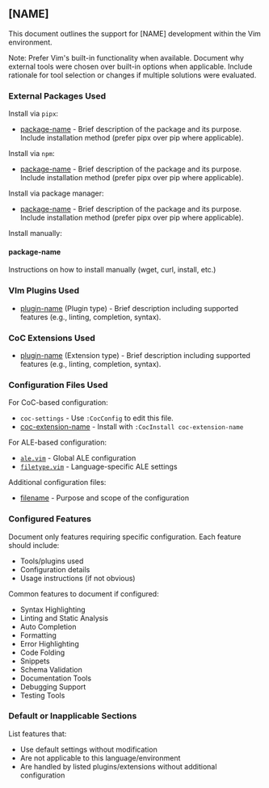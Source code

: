 ## [NAME]

This document outlines the support for [NAME] development within the Vim environment.

Note: Prefer Vim's built-in functionality when available. Document why external
tools were chosen over built-in options when applicable. Include rationale for
tool selection or changes if multiple solutions were evaluated.

### External Packages Used

Install via `pipx`:
* [package-name](link) - Brief description of the package and its purpose.
    Include installation method (prefer pipx over pip where applicable).

Install via `npm`:
* [package-name](link) - Brief description of the package and its purpose.
    Include installation method (prefer pipx over pip where applicable).

Install via package manager:
* [package-name](link) - Brief description of the package and its purpose.
    Include installation method (prefer pipx over pip where applicable).

Install manually:

#### package-name

Instructions on how to install manually (wget, curl, install, etc.)

### VIm Plugins Used

* [plugin-name](link) (Plugin type) - Brief description including
    supported features (e.g., linting, completion, syntax).

### CoC Extensions Used

* [plugin-name](link) (Extension type) - Brief description including
    supported features (e.g., linting, completion, syntax).

### Configuration Files Used

For CoC-based configuration:
* `coc-settings` - Use `:CocConfig` to edit this file.
* [coc-extension-name](link) - Install with `:CocInstall coc-extension-name`

For ALE-based configuration:
* [`ale.vim`](../.vim/pack/settings/start/settings/plugin/ale.vim) - Global ALE configuration
* [`filetype.vim`](../.vim/pack/settings/start/settings/ftplugin/filetype.vim) - Language-specific ALE settings

Additional configuration files:
* [filename](/path/to/file) - Purpose and scope of the configuration

### Configured Features

Document only features requiring specific configuration. Each feature should include:

* Tools/plugins used
* Configuration details
* Usage instructions (if not obvious)

Common features to document if configured:

* Syntax Highlighting
* Linting and Static Analysis
* Auto Completion
* Formatting
* Error Highlighting
* Code Folding
* Snippets
* Schema Validation
* Documentation Tools
* Debugging Support
* Testing Tools

### Default or Inapplicable Sections

List features that:

* Use default settings without modification
* Are not applicable to this language/environment
* Are handled by listed plugins/extensions without additional configuration

